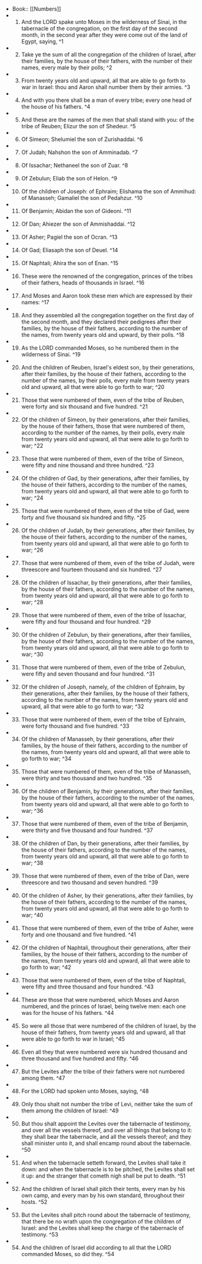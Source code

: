 - Book:: [[Numbers]]
- 1. And the LORD spake unto Moses in the wilderness of Sinai, in the tabernacle of the congregation, on the first day of the second month, in the second year after they were come out of the land of Egypt, saying, ^1
- 2. Take ye the sum of all the congregation of the children of Israel, after their families, by the house of their fathers, with the number of their names, every male by their polls; ^2
- 3. From twenty years old and upward, all that are able to go forth to war in Israel: thou and Aaron shall number them by their armies. ^3
- 4. And with you there shall be a man of every tribe; every one head of the house of his fathers. ^4
- 5. And these are the names of the men that shall stand with you: of the tribe of Reuben; Elizur the son of Shedeur. ^5
- 6. Of Simeon; Shelumiel the son of Zurishaddai. ^6
- 7. Of Judah; Nahshon the son of Amminadab. ^7
- 8. Of Issachar; Nethaneel the son of Zuar. ^8
- 9. Of Zebulun; Eliab the son of Helon. ^9
- 10. Of the children of Joseph: of Ephraim; Elishama the son of Ammihud: of Manasseh; Gamaliel the son of Pedahzur. ^10
- 11. Of Benjamin; Abidan the son of Gideoni. ^11
- 12. Of Dan; Ahiezer the son of Ammishaddai. ^12
- 13. Of Asher; Pagiel the son of Ocran. ^13
- 14. Of Gad; Eliasaph the son of Deuel. ^14
- 15. Of Naphtali; Ahira the son of Enan. ^15
- 16. These were the renowned of the congregation, princes of the tribes of their fathers, heads of thousands in Israel. ^16
- 17. And Moses and Aaron took these men which are expressed by their names: ^17
- 18. And they assembled all the congregation together on the first day of the second month, and they declared their pedigrees after their families, by the house of their fathers, according to the number of the names, from twenty years old and upward, by their polls. ^18
- 19. As the LORD commanded Moses, so he numbered them in the wilderness of Sinai. ^19
- 20. And the children of Reuben, Israel's eldest son, by their generations, after their families, by the house of their fathers, according to the number of the names, by their polls, every male from twenty years old and upward, all that were able to go forth to war; ^20
- 21. Those that were numbered of them, even of the tribe of Reuben, were forty and six thousand and five hundred. ^21
- 22. Of the children of Simeon, by their generations, after their families, by the house of their fathers, those that were numbered of them, according to the number of the names, by their polls, every male from twenty years old and upward, all that were able to go forth to war; ^22
- 23. Those that were numbered of them, even of the tribe of Simeon, were fifty and nine thousand and three hundred. ^23
- 24. Of the children of Gad, by their generations, after their families, by the house of their fathers, according to the number of the names, from twenty years old and upward, all that were able to go forth to war; ^24
- 25. Those that were numbered of them, even of the tribe of Gad, were forty and five thousand six hundred and fifty. ^25
- 26. Of the children of Judah, by their generations, after their families, by the house of their fathers, according to the number of the names, from twenty years old and upward, all that were able to go forth to war; ^26
- 27. Those that were numbered of them, even of the tribe of Judah, were threescore and fourteen thousand and six hundred. ^27
- 28. Of the children of Issachar, by their generations, after their families, by the house of their fathers, according to the number of the names, from twenty years old and upward, all that were able to go forth to war; ^28
- 29. Those that were numbered of them, even of the tribe of Issachar, were fifty and four thousand and four hundred. ^29
- 30. Of the children of Zebulun, by their generations, after their families, by the house of their fathers, according to the number of the names, from twenty years old and upward, all that were able to go forth to war; ^30
- 31. Those that were numbered of them, even of the tribe of Zebulun, were fifty and seven thousand and four hundred. ^31
- 32. Of the children of Joseph, namely, of the children of Ephraim, by their generations, after their families, by the house of their fathers, according to the number of the names, from twenty years old and upward, all that were able to go forth to war; ^32
- 33. Those that were numbered of them, even of the tribe of Ephraim, were forty thousand and five hundred. ^33
- 34. Of the children of Manasseh, by their generations, after their families, by the house of their fathers, according to the number of the names, from twenty years old and upward, all that were able to go forth to war; ^34
- 35. Those that were numbered of them, even of the tribe of Manasseh, were thirty and two thousand and two hundred. ^35
- 36. Of the children of Benjamin, by their generations, after their families, by the house of their fathers, according to the number of the names, from twenty years old and upward, all that were able to go forth to war; ^36
- 37. Those that were numbered of them, even of the tribe of Benjamin, were thirty and five thousand and four hundred. ^37
- 38. Of the children of Dan, by their generations, after their families, by the house of their fathers, according to the number of the names, from twenty years old and upward, all that were able to go forth to war; ^38
- 39. Those that were numbered of them, even of the tribe of Dan, were threescore and two thousand and seven hundred. ^39
- 40. Of the children of Asher, by their generations, after their families, by the house of their fathers, according to the number of the names, from twenty years old and upward, all that were able to go forth to war; ^40
- 41. Those that were numbered of them, even of the tribe of Asher, were forty and one thousand and five hundred. ^41
- 42. Of the children of Naphtali, throughout their generations, after their families, by the house of their fathers, according to the number of the names, from twenty years old and upward, all that were able to go forth to war; ^42
- 43. Those that were numbered of them, even of the tribe of Naphtali, were fifty and three thousand and four hundred. ^43
- 44. These are those that were numbered, which Moses and Aaron numbered, and the princes of Israel, being twelve men: each one was for the house of his fathers. ^44
- 45. So were all those that were numbered of the children of Israel, by the house of their fathers, from twenty years old and upward, all that were able to go forth to war in Israel; ^45
- 46. Even all they that were numbered were six hundred thousand and three thousand and five hundred and fifty. ^46
- 47. But the Levites after the tribe of their fathers were not numbered among them. ^47
- 48. For the LORD had spoken unto Moses, saying, ^48
- 49. Only thou shalt not number the tribe of Levi, neither take the sum of them among the children of Israel: ^49
- 50. But thou shalt appoint the Levites over the tabernacle of testimony, and over all the vessels thereof, and over all things that belong to it: they shall bear the tabernacle, and all the vessels thereof; and they shall minister unto it, and shall encamp round about the tabernacle. ^50
- 51. And when the tabernacle setteth forward, the Levites shall take it down: and when the tabernacle is to be pitched, the Levites shall set it up: and the stranger that cometh nigh shall be put to death. ^51
- 52. And the children of Israel shall pitch their tents, every man by his own camp, and every man by his own standard, throughout their hosts. ^52
- 53. But the Levites shall pitch round about the tabernacle of testimony, that there be no wrath upon the congregation of the children of Israel: and the Levites shall keep the charge of the tabernacle of testimony. ^53
- 54. And the children of Israel did according to all that the LORD commanded Moses, so did they. ^54
